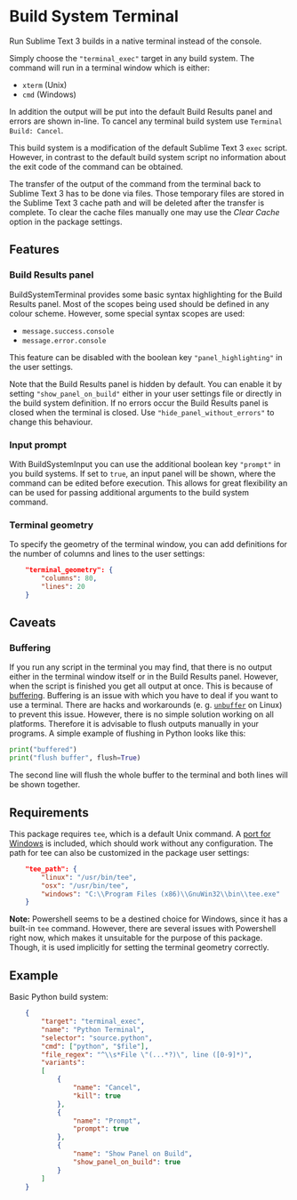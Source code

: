 # Build System Terminal

Run Sublime Text 3 builds in a native terminal instead of the console.

Simply choose the `"terminal_exec"` target in any build system. The command will run in a terminal window which is either:
* `xterm` (Unix)
* `cmd` (Windows)

In addition the output will be put into the default Build Results panel and errors are shown in-line. To cancel any terminal build system use `Terminal Build: Cancel`.

This build system is a modification of the default Sublime Text 3 `exec` script. However, in contrast to the default build system script no information about the exit code of the command can be obtained.

The transfer of the output of the command from the terminal back to Sublime Text 3 has to be done via files. Those temporary files are stored in the Sublime Text 3 cache path and will be deleted after the transfer is complete. To clear the cache files manually one may use the *Clear Cache* option in the package settings.

## Features

### Build Results panel

BuildSystemTerminal provides some basic syntax highlighting for the Build Results panel. Most of the scopes being used should be defined in any colour scheme. However, some special syntax scopes are used:
* `message.success.console`
* `message.error.console`

This feature can be disabled with the boolean key `"panel_highlighting"` in the user settings.

Note that the Build Results panel is hidden by default. You can enable it by setting `"show_panel_on_build"` either in your user settings file or directly in the build system definition. If no errors occur the Build Results panel is closed when the terminal is closed. Use `"hide_panel_without_errors"` to change this behaviour.

### Input prompt

With BuildSystemInput you can use the additional boolean key `"prompt"` in you build systems. If set to `true`, an input panel will be shown, where the command can be edited before execution. This allows for great flexibility an can be used for passing additional arguments to the build system command.

### Terminal geometry

To specify the geometry of the terminal window, you can add definitions for the number of columns and lines to the user settings:

```json
    "terminal_geometry": {
        "columns": 80,
        "lines": 20
    }
```

## Caveats

### Buffering

If you run any script in the terminal you may find, that there is no output either in the terminal window itself or in the Build Results panel. However, when the script is finished you get all output at once. This is because of [buffering](http://www.pixelbeat.org/programming/stdio_buffering/). Buffering is an issue with which you have to deal if you want to use a terminal. There are hacks and workarounds (e. g. [`unbuffer`](https://linux.die.net/man/1/unbuffer) on Linux) to prevent this issue. However, there is no simple solution working on all platforms. Therefore it is advisable to flush outputs manually in your programs. A simple example of flushing in Python looks like this:
```python
print("buffered")
print("flush buffer", flush=True)
```

The second line will flush the whole buffer to the terminal and both lines will be shown together.

## Requirements

This package requires `tee`, which is a default Unix command. A [port for Windows](http://gnuwin32.sourceforge.net/packages/coreutils.htm) is included, which should work without any configuration. The path for tee can also be customized in the package user settings:

```json
    "tee_path": {
        "linux": "/usr/bin/tee",
        "osx": "/usr/bin/tee",
        "windows": "C:\\Program Files (x86)\\GnuWin32\\bin\\tee.exe"
    }
```

**Note:** Powershell seems to be a destined choice for Windows, since it has a built-in `tee` command. However, there are several issues with Powershell right now, which makes it unsuitable for the purpose of this package. Though, it is used implicitly for setting the terminal geometry correctly.

## Example

Basic Python build system:
```json
    {
        "target": "terminal_exec",
        "name": "Python Terminal",
        "selector": "source.python",
        "cmd": ["python", "$file"],
        "file_regex": "^\\s*File \"(...*?)\", line ([0-9]*)",
        "variants":
        [
            {
                "name": "Cancel",
                "kill": true
            },
            {
                "name": "Prompt",
                "prompt": true
            },
            {
                "name": "Show Panel on Build",
                "show_panel_on_build": true
            }
        ]
    }
```
